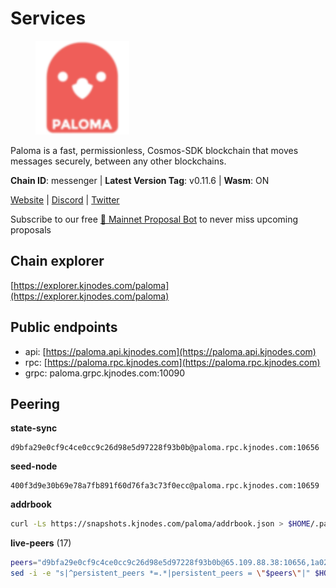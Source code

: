 # Services

<figure><img src="https://raw.githubusercontent.com/kj89/cosmos-images/main/logos/paloma.png" width="150" alt=""><figcaption></figcaption></figure>

Paloma is a fast, permissionless, Cosmos-SDK blockchain that  moves messages securely, between any other blockchains.

**Chain ID**: messenger | **Latest Version Tag**: v0.11.6 | **Wasm**: ON

[Website](https://www.palomachain.com) | [Discord](https://discord.gg/tKVFpfdSw4) | [Twitter](https://twitter.com/paloma_chain)



Subscribe to our free [🤖 Mainnet Proposal Bot](https://t.me/kjnodes_proposal_bot) to never miss upcoming proposals


## Chain explorer
[https://explorer.kjnodes.com/paloma](https://explorer.kjnodes.com/paloma)

## Public endpoints

* api: [https://paloma.api.kjnodes.com](https://paloma.api.kjnodes.com)
* rpc: [https://paloma.rpc.kjnodes.com](https://paloma.rpc.kjnodes.com)
* grpc: paloma.grpc.kjnodes.com:10090

## Peering

**state-sync**

```text
d9bfa29e0cf9c4ce0cc9c26d98e5d97228f93b0b@paloma.rpc.kjnodes.com:10656
```

**seed-node**

```text
400f3d9e30b69e78a7fb891f60d76fa3c73f0ecc@paloma.rpc.kjnodes.com:10659
```

**addrbook**
```bash
curl -Ls https://snapshots.kjnodes.com/paloma/addrbook.json > $HOME/.paloma/config/addrbook.json
```

**live-peers** (17)
```bash
peers="d9bfa29e0cf9c4ce0cc9c26d98e5d97228f93b0b@65.109.88.38:10656,1a0232b9426aa1c7a78c92a2136b69d050bb6942@65.108.224.126:26656,8ed8cddfac504d986a2c6545def0e57b2c6aa5db@65.109.106.172:38656,4569193b58dfc6d9ca9acd4e2bcabf596e5b6b3c@65.21.7.251:10656,7e93f6409ade895fe301b502d6fb9dfb96343a34@135.125.5.34:54056,99c890c97afc8abfdfeff662d539af5c504a0baf@88.99.67.234:26656,471a09da6fafb67bff3aa1f01e00fd1830e53262@136.243.94.138:26656,b3ba407aef9e18e16e8e9a3b523a1b026dabeab3@84.46.248.174:26656,41a47bae18f81c1f626e4b238221b77e274424d7@45.33.65.223:26656,b92c94f00b46500a5ff8920acd438c0873c2f9da@50.116.13.101:26656,f4c43099e04b721c54a454dad85f61da49be90bc@65.108.199.222:28656,7eae755c119f538e0dc99f3c37289de628bc9526@209.182.239.169:26656,8af8dfa817359036f55f6793b0ed4bcce8884027@85.14.245.70:26656,ab6875bd52d6493f39612eb5dff57ced1e3a5ad6@95.217.229.18:10656,60066422d3b70fbf7571012b267dc2cccd9603d5@149.102.156.223:26656,e4b7cdd48c39c355e9a3480f4f4d5afab8fb0e08@46.0.203.78:26637,317141e329bc214a76ba92201f6818574ebe5323@135.181.114.98:36656"
sed -i -e "s|^persistent_peers *=.*|persistent_peers = \"$peers\"|" $HOME/.paloma/config/config.toml
```

